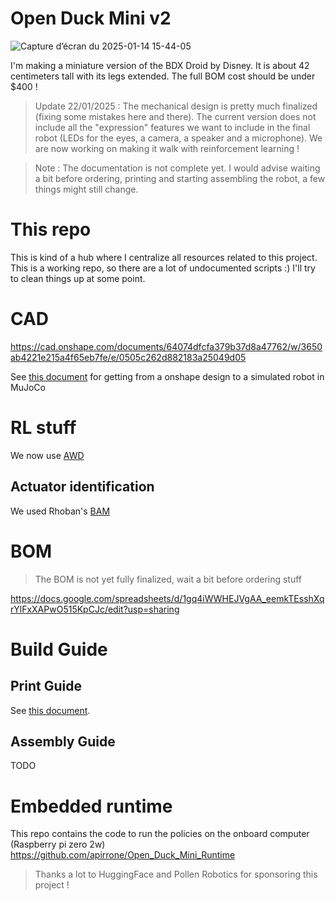 # Open Duck Mini v2

![Capture d’écran du 2025-01-14 15-44-05](https://github.com/user-attachments/assets/d8e6c804-8b2a-4a32-8d05-eab38d4ba475)

I'm making a miniature version of the BDX Droid by Disney. It is about 42 centimeters tall with its legs extended.
The full BOM cost should be under $400 !

> Update 22/01/2025 : The mechanical design is pretty much finalized (fixing some mistakes here and there). The current version does not include all the "expression" features we want to include in the final robot (LEDs for the eyes, a camera, a speaker and a microphone). We are now working on making it walk with reinforcement learning !

> Note : The documentation is not complete yet. I would advise waiting a bit before ordering, printing and starting assembling the robot, a few things might still change.

# This repo

This is kind of a hub where I centralize all resources related to this project. This is a working repo, so there are a lot of undocumented scripts :) I'll try to clean things up at some point.

# CAD

https://cad.onshape.com/documents/64074dfcfa379b37d8a47762/w/3650ab4221e215a4f65eb7fe/e/0505c262d882183a25049d05

See [this document](docs/prepare_robot.md) for getting from a onshape design to a simulated robot in MuJoCo

# RL stuff

We now use [AWD](https://github.com/rimim/AWD)

## Actuator identification 

We used Rhoban's [BAM](https://github.com/Rhoban/bam)

# BOM

> The BOM is not yet fully finalized, wait a bit before ordering stuff

https://docs.google.com/spreadsheets/d/1gq4iWWHEJVgAA_eemkTEsshXqrYlFxXAPwO515KpCJc/edit?usp=sharing

# Build Guide

## Print Guide

See [this document](docs/print_guide.md).

## Assembly Guide

TODO

# Embedded runtime

This repo contains the code to run the policies on the onboard computer (Raspberry pi zero 2w) https://github.com/apirrone/Open_Duck_Mini_Runtime


> Thanks a lot to HuggingFace and Pollen Robotics for sponsoring this project !
